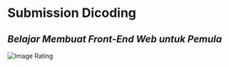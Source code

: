 # Submission Dicoding
## _Belajar Membuat Front-End Web untuk Pemula_

<img src="https://github.com/faathirmashar/Placeholder/blob/master/Screenshot_20.png" alt="Image Rating"/>
